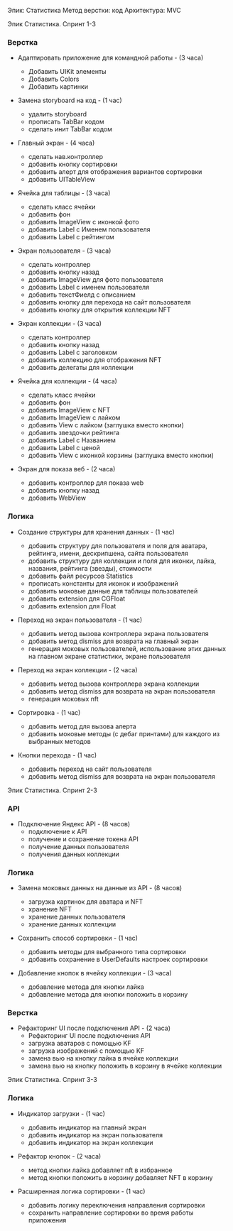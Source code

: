 Эпик: Статистика
Метод верстки: код
Архитектура: MVC
    
Эпик Статистика. Спринт 1-3

### Верстка
* Адаптировать приложение для командной работы - (3 часа)
    - Добавить UIKit элементы 
    - Добавить Colors
    - Добавить картинки

* Замена storyboard на код - (1 час)
    - удалить storyboard 
    - прописать TabBar кодом
    - сделать инит TabBar кодом 

* Главный экран - (4 часа)
    - сделать нав.контроллер
    - добавить кнопку сортировки
    - добавить алерт для отображения вариантов сортировки
    - добавить UITableView
  
* Ячейка для таблицы - (3 часа)
    - сделать класс ячейки
    - добавить фон
    - добавить ImageView с иконкой фото
    - добавить Label с Именем пользователя
    - добавить Label с рейтингом

* Экран пользователя - (3 часа)
    - сделать контроллер
    - добавить кнопку назад
    - добавить ImageView для фото пользователя
    - добавить Label с именем пользователя
    - добавить текстФиелд с описанием
    - добавить кнопку для перехода на сайт пользователя
    - добавить кнопку для открытия коллекции NFT
  
* Экран коллекции - (3 часа)
    - сделать контроллер
    - добавить кнопку назад 
    - добавить Label с заголовком
    - добавить коллекцию для отображения NFT
    - добавить делегаты для коллекции

* Ячейка для коллекции - (4 часа)
    - сделать класс ячейки
    - добавить фон
    - добавить ImageView с NFT
    - добавить ImageView с лайком
    - добавить View с лайком (заглушка вместо кнопки)
    - добавить звездочки рейтинга
    - добавить Label с Названием
    - добавить Label с ценой
    - добавить View с иконкой корзины (заглушка вместо кнопки)

* Экран для показа веб - (2 часа)
    - добавить контроллер для показа web
    - добавить кнопку назад
    - добавить WebView

### Логика
* Создание структуры для хранения данных - (1 час)
    - добавить структуру для пользователя и поля для аватара, рейтинга, имени, дескрипшена, сайта пользователя
    - добавить структуру для коллекции и поля для иконки, лайка, названия, рейтинга (звезды), стоимости  
    - добавить файл ресурсов Statistics
    - прописать константы для иконок и изображений
    - добавить моковые данные для таблицы пользователей
    - добавить extension для CGFloat
    - добавить extension для Float 

* Переход на экран пользователя - (1 час)
    - добавить метод вызова контроллера экрана пользователя 
    - добавить метод dismiss для возврата на главный экран
    - генерация моковых пользователей, использование этих данных на главном экране статистики, экране пользователя 

* Переход на экран коллекции - (2 часа)
    - добавить метод вызова контроллера экрана коллекции 
    - добавить метод dismiss для возврата на экран пользователя
    - генерация моковых nft 

* Сортировка - (1 час)
    - добавить метод для вызова алерта
    - добавить моковые методы (с дебаг принтами) для каждого из выбранных методов

* Кнопки перехода - (1 час)
    - добавить переход на сайт пользователя 
    - добавить метод dismiss для возврата на экран пользователя


Эпик Статистика. Спринт 2-3

### API
* Подключение Яндекс API - (8 часов)
    - подключение к API 
    - получение и сохранение токена API 
    - получение данных пользователя
    - получения данных коллекции

### Логика
* Замена моковых данных на данные из API - (8 часов)
    - загрузка картинок для аватара и NFT
    - хранение NFT
    - хранение данных пользователя
    - хранение данных коллекции

* Сохранить способ сортировки - (1 час)
    - добавить методы для выбранного типа сортировки
    - добавить сохранение в UserDefaults настроек сортировки

* Добавление кнопок в ячейку коллекции - (3 часа)
    - добавление метода для кнопки лайка
    - добавление метода для кнопки положить в корзину

### Верстка
* Рефакторинг UI после подключения API - (2 часа)
    - Рефакторинг UI после подключения API 
    - загрузка аватаров с помощью KF
    - загрузка изображений с помощью KF
    - замена вью на кнопку лайка в ячейке коллекции
    - замена вью на кнопку положить в корзину в ячейке коллекции


Эпик Статистика. Спринт 3-3

### Логика
* Индикатор загрузки - (1 час)
    - добавить индикатор на главный экран
    - добавить индикатор на экран пользователя
    - добавить индикатор на экран коллекции

* Рефактор кнопок - (2 часа)
    - метод кнопки лайка добавляет nft в избранное 
    - метод кнопки положить в корзину добавляет NFT в корзину

* Расширенная логика сортировки - (1 час)
    - добавить логику переключения направления сортировки
    - сохранить направление сортировки во время работы приложения
